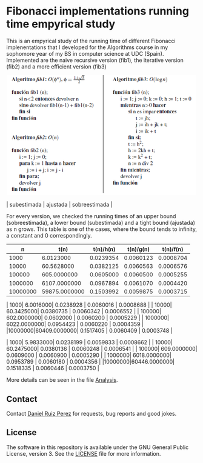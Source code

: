 Fibonacci implementations running time empyrical study
============


This is an empyrical study of the running time of different Fibonacci implenentations that I developed for the Algorithms course in my sophomore year of my BS in computer science at UDC (Spain). Implemented are the naive recursive version (fib1), the iterative version (fib2) and a more efficient version (fib3)



<p align="center">
<img src="https://github.com/DaniRuizPerez/Algorithms/blob/master/Fibonacci/alg.PNG" width="500">
</p>

   |  subestimada         |    ajustada    |  sobreestimada |			


For every version, we checked the running times of an upper bound (sobreestimada), a lower bound (subestimada) and a tight bound (ajustada) as n grows. This table is one of the cases, where  the bound tends to infinity, a constant and 0 correspondingly.


   |    n   |     t(n)    |   t(n)/h(n)    |    t(n)/g(n)   |    t(n)/f(n)   |
   |--------|-------------|----------------|----------------|----------------|
   |    1000|    6.0123000|     0.0239354  |     0.0060123  |     0.0008704  |
   |   10000|   60.5628000|     0.0382125  |     0.0060563  |     0.0006576  |
   |  100000|  605.0000000|     0.0605000  |     0.0060500  |     0.0005255  |
   | 1000000| 6107.0000000|     0.0967894  |     0.0061070  |     0.0004420  |
   |10000000|59875.0000000|     0.1503992  |     0.0059875  |     0.0003715  |

   |    1000|    6.0016000|     0.0238928  |     0.0060016  |     0.0008688  |
   |   10000|   60.3425000|     0.0380735  |     0.0060342  |     0.0006552  |
   |  100000|  602.0000000|     0.0602000  |     0.0060200  |     0.0005229  |
   | 1000000| 6022.0000000|     0.0954423  |     0.0060220  |     0.0004359  |
   |10000000|60409.0000000|     0.1517405  |     0.0060409  |     0.0003748  |

   |    1000|    5.9833000|     0.0238199  |     0.0059833  |     0.0008662  |
   |   10000|   60.2475000|     0.0380136  |     0.0060248  |     0.0006541  |
   |  100000|  609.0000000|     0.0609000  |     0.0060900  |     0.0005290  |
   | 1000000| 6018.0000000|     0.0953789  |     0.0060180  |     0.0004356  |
   |10000000|60446.0000000|     0.1518335  |     0.0060446  |     0.0003750  |

More details can be seen in the file [Analysis](https://github.com/DaniRuizPerez/Algorithms/blob/master/FIbonacci/Analysis).

## Contact

Contact [Daniel Ruiz Perez](mailto:druiz072@fiu.edu) for requests, bug reports and good jokes.


## License

The software in this repository is available under the GNU General Public License, version 3. See the [LICENSE](https://github.com/DaniRuizPerez/AutomaticReasoning/blob/master/LICENSE) file for more information.
